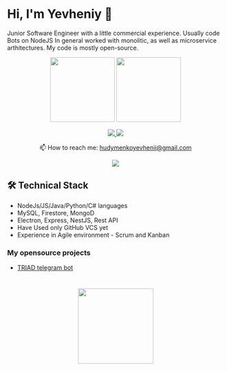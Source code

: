 # Hi, I'm Yevheniy 👋
Junior Software Engineer with a little commercial experience. Usually code Bots on NodeJS
In general worked with monolitic, as well as microservice arthitectures. My code is mostly open-source.

<p align='center'>
   <a href="https://github-readme-stats.vercel.app/api?username=habubinator&show_icons=true&count_private=true"><img
           height=150
           src="https://github-readme-stats.vercel.app/api?username=habubinator&show_icons=true&count_private=true"/></a>
   <a href="https://github.com/habubinator/github-readme-stats"><img height=150
                                                                  src="https://github-readme-stats.vercel.app/api/top-langs/?username=habubinator&layout=compact"/></a>
</p>

<p align='center'>
   <a href="https://www.linkedin.com/in/hudymenko/">
       <img src="https://img.shields.io/badge/linkedin-%230077B5.svg?&style=for-the-badge&logo=linkedin&logoColor=white"/>
   </a>
   <a href="https://t.me/Munakuso">
       <img src="https://img.shields.io/badge/Telegram-2CA5E0?style=for-the-badge&logo=telegram&logoColor=white"/>
   </a>
<p align='center'>
   📫 How to reach me: <a href='mailto:hudymenkoyevhenii@gmail.com'>hudymenkoyevhenii@gmail.com</a>
</p>
<p align='center'>
 <img src="https://www.codewars.com/users/Habubinator/badges/small"/>
</p>

## 🛠 Technical Stack
*   NodeJs/JS/Java/Python/C# languages
*   MySQL, Firestore, MongoD
*   Electron, Express, NestJS, Rest API
*   Have Used only GitHub VCS yet
*   Experience in Agile environment - Scrum and Kanban

### My opensource projects

* [TRIAD telegram bot](https://t.me/TriadColours_Bot) 

<div align="center" style="margin: 40px 0">
   <a href="https://github.com/habubinator/github-profile-views-counter">
       <img width="175px" src="https://komarev.com/ghpvc/?username=habubinator&color=DE002D">
   </a>
</div>
